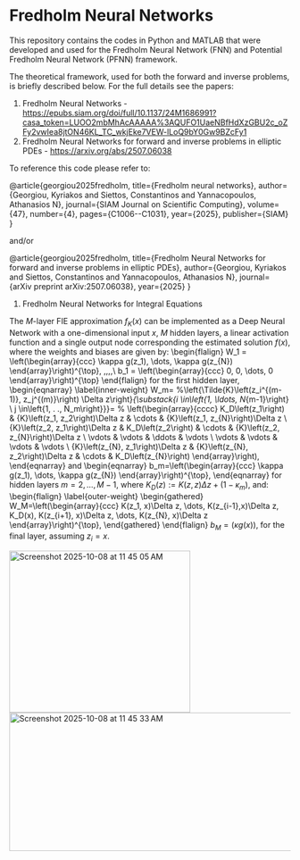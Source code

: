 # Fredholm Neural Networks
This repository contains the codes in Python and MATLAB that were developed and used for the Fredholm Neural Network (FNN) and Potential Fredholm Neural Network (PFNN) framework.

The theoretical framework, used for both the forward and inverse problems, is briefly described below. For the full details see the papers:

1. Fredholm Neural Networks - https://epubs.siam.org/doi/full/10.1137/24M1686991?casa_token=LUOO2mbMhAcAAAAA%3AQUFO1UaeNBfHdXzGBU2c_oZFy2vwIea8jtON46KL_TC_wkjEke7VEW-lLoQ9bY0Gw9BZcFy1
2. Fredholm Neural Networks for forward and inverse problems in elliptic PDEs - https://arxiv.org/abs/2507.06038

To reference this code please refer to:

@article{georgiou2025fredholm,
  title={Fredholm neural networks},
  author={Georgiou, Kyriakos and Siettos, Constantinos and Yannacopoulos, Athanasios N},
  journal={SIAM Journal on Scientific Computing},
  volume={47},
  number={4},
  pages={C1006--C1031},
  year={2025},
  publisher={SIAM}
}

and/or 

@article{georgiou2025fredholm,
  title={Fredholm Neural Networks for forward and inverse problems in elliptic PDEs},
  author={Georgiou, Kyriakos and Siettos, Constantinos and Yannacopoulos, Athanasios N},
  journal={arXiv preprint arXiv:2507.06038},
  year={2025}
}

1. Fredholm Neural Networks for Integral Equations

The $M$-layer FIE approximation $f_K(x)$ can be implemented as a Deep Neural Network with a one-dimensional input $x$, $M$ hidden layers, a linear activation function and a single output node corresponding the estimated solution $f(x)$, where the weights and biases are given by:
\begin{flalign}
    W_1 = \left(\begin{array}{ccc}
		\kappa g(z_1), \dots, \kappa g(z_{N})
	\end{array}\right)^{\top}, \,\,\,\,\    b_1 = \left(\begin{array}{ccc}
		0, 0, \dots, 0
	\end{array}\right)^{\top}
 \end{flalign} 
for the first hidden layer,  
\begin{eqnarray}	\label{inner-weight}
W_m=
%\left\{\Tilde{K}\left(z_i^{(m-1)}, z_j^{(m)}\right) \Delta z\right\}_{\substack{i \in\left\{1, \ldots, N_{m-1}\right\} \\ j \in\left\{1, . ., N_m\right\}}}= %
\left(\begin{array}{cccc}
	K_D\left(z_1\right) & {K}\left(z_1, z_2\right)\Delta z & \cdots & {K}\left(z_1, z_{N}\right)\Delta z \\
 {K}\left(z_2, z_1\right)\Delta z  & K_D\left(z_2\right) & \cdots & {K}\left(z_2, z_{N}\right)\Delta z \\
	\vdots & \vdots & \ddots & \vdots \\
	\vdots & \vdots & \vdots & \vdots \\
	{K}\left(z_{N}, z_1\right)\Delta z & {K}\left(z_{N}, z_2\right)\Delta z & \cdots & K_D\left(z_{N}\right) 
\end{array}\right),
\end{eqnarray}
and
\begin{eqnarray}
	b_m=\left(\begin{array}{ccc}
		\kappa g(z_1), \dots, \kappa g(z_{N})
	\end{array}\right)^{\top},
\end{eqnarray}
for hidden layers $m= 2, \dots, M-1$, where $K_D\left(z\right) := {K}\left(z, z\right)\Delta z + (1-\kappa_m)$, and:
\begin{flalign} \label{outer-weight}
	\begin{gathered}
		W_M=\left(\begin{array}{ccc}
			K(z_1, x)\Delta z, \dots, K(z_{i-1},x)\Delta z, K_D(x), K(z_{i+1}, x)\Delta z, \dots, K(z_{N}, x)\Delta z
		\end{array}\right)^{\top},
	\end{gathered}
\end{flalign}
$b_M =\big(\kappa g(x) \big)$, for the final layer, assuming $z_i = x$.

<img width="324" height="290" alt="Screenshot 2025-10-08 at 11 45 05 AM" src="https://github.com/user-attachments/assets/2cdfd98b-7c52-4119-999d-b1bc40732a6b" />
<img width="575" height="248" alt="Screenshot 2025-10-08 at 11 45 33 AM" src="https://github.com/user-attachments/assets/bbda1e93-36b5-4c83-afa3-8b86d9459996" />

